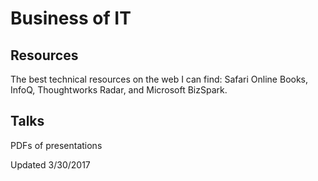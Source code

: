 # Business of IT
## Resources
The best technical resources on the web I can find: Safari Online Books, InfoQ, Thoughtworks Radar, and Microsoft BizSpark.
## Talks
PDFs of presentations

Updated 3/30/2017